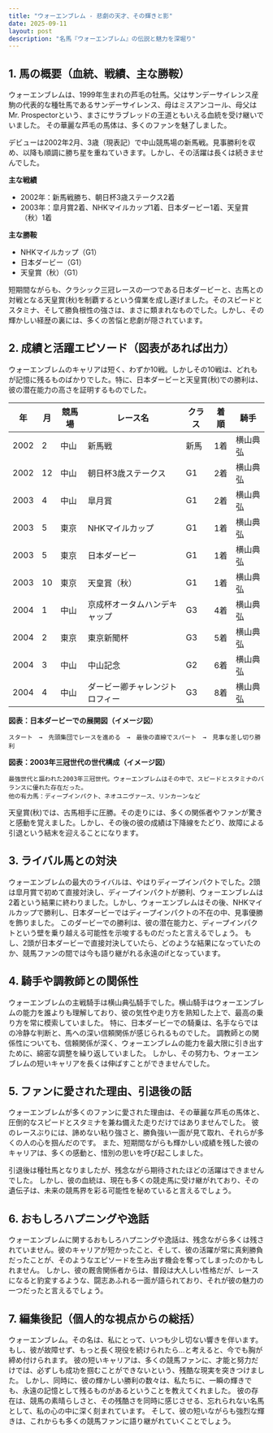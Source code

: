 ```yaml
---
title: "ウォーエンブレム - 悲劇の天才、その輝きと影"
date: 2025-09-11
layout: post
description: "名馬『ウォーエンブレム』の伝説と魅力を深堀り"
---
```


## 1. 馬の概要（血統、戦績、主な勝鞍）

ウォーエンブレムは、1999年生まれの芦毛の牡馬。父はサンデーサイレンス産駒の代表的な種牡馬であるサンデーサイレンス、母はミスアンコール、母父はMr. Prospectorという、まさにサラブレッドの王道ともいえる血統を受け継いでいました。  その華麗な芦毛の馬体は、多くのファンを魅了しました。

デビューは2002年2月、3歳（現表記）で中山競馬場の新馬戦。見事勝利を収め、以降も順調に勝ち星を重ねていきます。しかし、その活躍は長くは続きませんでした。

**主な戦績**

* 2002年：新馬戦勝ち、朝日杯3歳ステークス2着
* 2003年：皐月賞2着、NHKマイルカップ1着、日本ダービー1着、天皇賞（秋）1着

**主な勝鞍**

* NHKマイルカップ（G1）
* 日本ダービー（G1）
* 天皇賞（秋）（G1）


短期間ながらも、クラシック三冠レースの一つである日本ダービーと、古馬との対戦となる天皇賞(秋)を制覇するという偉業を成し遂げました。そのスピードとスタミナ、そして勝負根性の強さは、まさに類まれなものでした。しかし、その輝かしい経歴の裏には、多くの苦悩と悲劇が隠されています。


## 2. 成績と活躍エピソード（図表があれば出力）

ウォーエンブレムのキャリアは短く、わずか10戦。しかしその10戦は、どれもが記憶に残るものばかりでした。特に、日本ダービーと天皇賞(秋)での勝利は、彼の潜在能力の高さを証明するものでした。

| 年 | 月 | 競馬場 | レース名 | クラス | 着順 | 騎手 |
|---|---|---|---|---|---|---|
| 2002 | 2 | 中山 | 新馬戦 | 新馬 | 1着 |  横山典弘 |
| 2002 | 12 | 中山 | 朝日杯3歳ステークス | G1 | 2着 | 横山典弘 |
| 2003 | 4 | 中山 | 皐月賞 | G1 | 2着 | 横山典弘 |
| 2003 | 5 | 東京 | NHKマイルカップ | G1 | 1着 | 横山典弘 |
| 2003 | 5 | 東京 | 日本ダービー | G1 | 1着 | 横山典弘 |
| 2003 | 10 | 東京 | 天皇賞（秋） | G1 | 1着 | 横山典弘 |
| 2004 | 1 | 中山 |  京成杯オータムハンデキャップ | G3 | 4着 | 横山典弘 |
| 2004 | 2 | 東京 |  東京新聞杯 | G3 | 5着 | 横山典弘 |
| 2004 | 3 | 中山 |  中山記念 | G2 | 6着 | 横山典弘 |
| 2004 | 4 | 中山 |  ダービー卿チャレンジトロフィー | G3 | 8着 | 横山典弘 |


**図表：日本ダービーでの展開図（イメージ図）**

```
スタート　→　先頭集団でレースを進める　→　最後の直線でスパート　→　見事な差し切り勝利
```

**図表：2003年三冠世代の世代構成（イメージ図）**

```
最強世代と謳われた2003年三冠世代。ウォーエンブレムはその中で、スピードとスタミナのバランスに優れた存在だった。
他の有力馬：ディープインパクト、ネオユニヴァース、リンカーンなど
```

天皇賞(秋)では、古馬相手に圧勝。その走りには、多くの関係者やファンが驚きと感動を覚えました。しかし、その後の彼の成績は下降線をたどり、故障による引退という結末を迎えることになります。


## 3. ライバル馬との対決

ウォーエンブレムの最大のライバルは、やはりディープインパクトでした。2頭は皐月賞で初めて直接対決し、ディープインパクトが勝利、ウォーエンブレムは2着という結果に終わりました。しかし、ウォーエンブレムはその後、NHKマイルカップで勝利し、日本ダービーではディープインパクトの不在の中、見事優勝を飾りました。  このダービーでの勝利は、彼の潜在能力と、ディープインパクトという壁を乗り越える可能性を示唆するものだったと言えるでしょう。  もし、2頭が日本ダービーで直接対決していたら、どのような結果になっていたのか、競馬ファンの間では今も語り継がれる永遠のifとなっています。


## 4. 騎手や調教師との関係性

ウォーエンブレムの主戦騎手は横山典弘騎手でした。横山騎手はウォーエンブレムの能力を誰よりも理解しており、彼の気性や走り方を熟知した上で、最高の乗り方を常に模索していました。  特に、日本ダービーでの騎乗は、名手ならではの冷静な判断と、馬への深い信頼関係が感じられるものでした。  調教師との関係性についても、信頼関係が深く、ウォーエンブレムの能力を最大限に引き出すために、綿密な調整を繰り返していました。  しかし、その努力も、ウォーエンブレムの短いキャリアを長くは伸ばすことができませんでした。


## 5. ファンに愛された理由、引退後の話

ウォーエンブレムが多くのファンに愛された理由は、その華麗な芦毛の馬体と、圧倒的なスピードとスタミナを兼ね備えた走りだけではありませんでした。  彼のレースぶりには、諦めない粘り強さと、勝負強い一面が見て取れ、それらが多くの人の心を掴んだのです。  また、短期間ながらも輝かしい成績を残した彼のキャリアは、多くの感動と、惜別の思いを呼び起こしました。

引退後は種牡馬となりましたが、残念ながら期待されたほどの活躍はできませんでした。  しかし、彼の血統は、現在も多くの競走馬に受け継がれており、その遺伝子は、未来の競馬界を彩る可能性を秘めていると言えるでしょう。


## 6. おもしろハプニングや逸話

ウォーエンブレムに関するおもしろハプニングや逸話は、残念ながら多くは残されていません。彼のキャリアが短かったこと、そして、彼の活躍が常に真剣勝負だったことが、そのようなエピソードを生み出す機会を奪ってしまったのかもしれません。  しかし、彼の厩舎関係者からは、普段は大人しい性格だが、レースになると豹変するような、闘志あふれる一面が語られており、それが彼の魅力の一つだったと言えるでしょう。


## 7. 編集後記（個人的な視点からの総括）

ウォーエンブレム。その名は、私にとって、いつも少し切ない響きを伴います。  もし、彼が故障せず、もっと長く現役を続けられたら…と考えると、今でも胸が締め付けられます。  彼の短いキャリアは、多くの競馬ファンに、才能と努力だけでは、必ずしも成功を掴むことができないという、残酷な現実を突きつけました。  しかし、同時に、彼の輝かしい勝利の数々は、私たちに、一瞬の輝きでも、永遠の記憶として残るものがあるということを教えてくれました。  彼の存在は、競馬の素晴らしさと、その残酷さを同時に感じさせる、忘れられない名馬として、私の心の中に深く刻まれています。  そして、彼の短いながらも強烈な輝きは、これからも多くの競馬ファンに語り継がれていくことでしょう。
